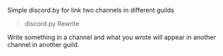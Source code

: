 Simple discord.by for link two channels in different guilds
> discord.py Rewrite

Write something in a channel and what you wrote will appear in another channel in another guild.

